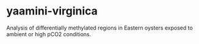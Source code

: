 # yaamini-virginica
Analysis of differentially methylated regions in Eastern oysters exposed to ambient or high pCO2 conditions.
